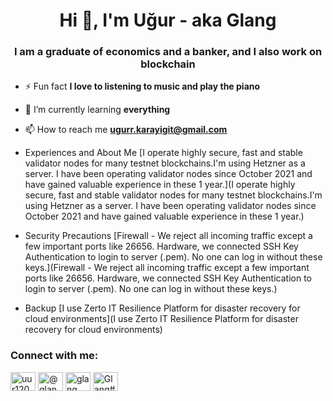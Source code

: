 <h1 align="center">Hi 👋, I'm Uğur - aka Glang</h1>
<h3 align="center">I am a graduate of economics and a banker, and I also work on blockchain</h3>

- ⚡ Fun fact **I love to listening to music and play the piano**

- 🌱 I’m currently learning **everything**

- 📫 How to reach me **ugurr.karayigit@gmail.com**

- Experiences and About Me [I operate highly secure, fast and stable validator nodes for many testnet blockchains.I'm using Hetzner as a server. I have been operating validator nodes since October 2021 and have gained valuable experience in these 1 year.](I operate highly secure, fast and stable validator nodes for many testnet blockchains.I'm using Hetzner as a server. I have been operating validator nodes since October 2021 and have gained valuable experience in these 1 year.)

- Security Precautions [Firewall - We reject all incoming traffic except a few important ports like 26656. Hardware, we connected SSH Key Authentication to login to server (.pem). No one can log in without these keys.](Firewall - We reject all incoming traffic except a few important ports like 26656. Hardware, we connected SSH Key Authentication to login to server (.pem). No one can log in without these keys.)

- Backup [I use Zerto IT Resilience Platform for disaster recovery for cloud environments](I use Zerto IT Resilience Platform for disaster recovery for cloud environments)

<h3 align="left">Connect with me:</h3>
<p align="left">
<a href="https://twitter.com/uur12080840" target="blank"><img align="center" src="https://raw.githubusercontent.com/rahuldkjain/github-profile-readme-generator/master/src/images/icons/Social/twitter.svg" alt="uur12080840" height="30" width="40" /></a>
<a href="https://medium.com/@glangprd" target="blank"><img align="center" src="https://raw.githubusercontent.com/rahuldkjain/github-profile-readme-generator/master/src/images/icons/Social/medium.svg" alt="@glangprd" height="30" width="40" /></a>
<a href="https://www.youtube.com/c/glang" target="blank"><img align="center" src="https://raw.githubusercontent.com/rahuldkjain/github-profile-readme-generator/master/src/images/icons/Social/youtube.svg" alt="glang" height="30" width="40" /></a>
<a href="https://discord.gg/Glang#5676" target="blank"><img align="center" src="https://raw.githubusercontent.com/rahuldkjain/github-profile-readme-generator/master/src/images/icons/Social/discord.svg" alt="Glang#5676" height="30" width="40" /></a>
</p>
